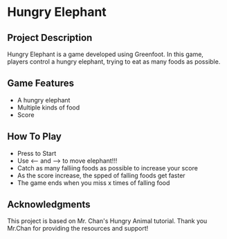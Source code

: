# Hungry Elephant

## Project Description
Hungry Elephant is a game developed using Greenfoot. In this game, players control a hungry elephant, trying to eat as many foods as possible.

## Game Features
- A hungry elephant
- Multiple kinds of food
- Score
## How To Play
- Press <space> to Start 
- Use <-- and --> to move elephant!!!
- Catch as many falliing foods as possible to increase your score
- As the score increase, the spped of falling foods get faster
- The game ends when you miss x times of falling food

## Acknowledgments
This project is based on Mr. Chan's Hungry Animal tutorial. Thank you Mr.Chan for providing the resources and support!


